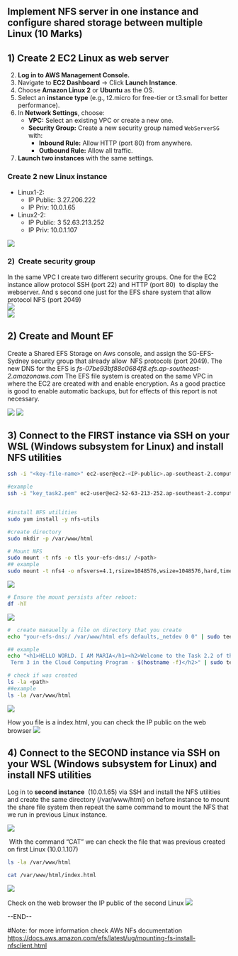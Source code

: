## Implement NFS server in one instance and configure shared storage between multiple Linux (10 Marks)

## 1) Create 2 EC2 Linux as web server

2. **Log in to AWS Management Console.**
3. Navigate to **EC2 Dashboard** → Click **Launch Instance**.
4. Choose **Amazon Linux 2** or **Ubuntu** as the OS.
5. Select an **instance type** (e.g., t2.micro for free-tier or t3.small for better performance).
6. In **Network Settings**, choose:
    - **VPC:** Select an existing VPC or create a new one.
    - **Security Group:** Create a new security group named `WebServerSG` with:
        - **Inbound Rule:** Allow HTTP (port 80) from anywhere.
        - **Outbound Rule:** Allow all traffic.
7. **Launch two instances** with the same settings.


###  Create 2 new Linux instance      
- Linux1-2:
	- IP Public: 3.27.206.222
	- IP Priv: 10.0.1.65
- Linux2-2:
	- IP Public: 3 52.63.213.252
	- IP Priv: 10.0.1.107

![](../IMG/IMG%20-%20Task%202.2%20-%20Mount%20a%20NFS%20in%202%20Linux%20EC2%20Instance/Pasted%20image%2020250313204908.png)

### 2)  Create security group

In the same VPC I create two different security groups. One for the EC2 instance allow protocol SSH (port 22) and HTTP (port 80)  to display the webserver. And s second one just for the EFS share system that allow protocol NFS (port 2049)  
![](app://afc3e0d9ff4c14df6b8f19c52fb404d4fb00/C:/Users/aleja/OneDrive/PERSONAL/ObsidianNotes/Linux/IMG/IMG-%20Task%202%20.1-%20Mount%20a%20EFS%20in%202%20Linux%20EC2%20Instance/Pasted%20image%2020250312221319.png?1741770799077)  
![](app://afc3e0d9ff4c14df6b8f19c52fb404d4fb00/C:/Users/aleja/OneDrive/PERSONAL/ObsidianNotes/Linux/IMG/IMG-%20Task%202%20.1-%20Mount%20a%20EFS%20in%202%20Linux%20EC2%20Instance/Pasted%20image%2020250312221330.png?1741770810073)

## 2) Create and Mount EF

Create a Shared EFS Storage on Aws console, and assign the SG-EFS-Sydney security group that already allow  NFS protocols (port 2049). The new DNS for the EFS is _fs-07be93bf88c0684f8.efs.ap-southeast-2.amazonaws.com_
The EFS file system is created on the same VPC in where the EC2 are created with and enable encryption. As a good practice is good to enable automatic backups, but for effects of this report is not necessary.

![](../IMG/IMG%20-%20Task%202.2%20-%20Mount%20a%20NFS%20in%202%20Linux%20EC2%20Instance/Pasted%20image%2020250313204718.png)
![](../IMG/IMG%20-%20Task%202.2%20-%20Mount%20a%20NFS%20in%202%20Linux%20EC2%20Instance/Pasted%20image%2020250313205256.png)

## 3) Connect to the FIRST instance   via SSH on your WSL (Windows subsystem for Linux)  and install NFS utilities

```bash
ssh -i "<key-file-name>" ec2-user@ec2-<IP-public>.ap-southeast-2.compute.amazonaws.com

#example
ssh -i "key_task2.pem" ec2-user@ec2-52-63-213-252.ap-southeast-2.compute.amazonaws.com
```

```bash

#install NFS utilities
sudo yum install -y nfs-utils

#create directory
sudo mkdir -p /var/www/html

# Mount NFS
sudo mount -t nfs -o tls your-efs-dns:/ /<path>
## example
sudo mount -t nfs4 -o nfsvers=4.1,rsize=1048576,wsize=1048576,hard,timeo=600,retrans=2,noresvport fs-07be93bf88c0684f8.efs.ap-southeast-2.amazonaws.com:/ /var/www/html

```

![](../IMG/IMG%20-%20Task%202.2%20-%20Mount%20a%20NFS%20in%202%20Linux%20EC2%20Instance/Pasted%20image%2020250313222432.png)

```bash
# Ensure the mount persists after reboot:
df -hT
```
![](../IMG/IMG%20-%20Task%202.2%20-%20Mount%20a%20NFS%20in%202%20Linux%20EC2%20Instance/Pasted%20image%2020250313222544.png)



```bash
#  create manauelly a file on directory that you create
echo "your-efs-dns:/ /var/www/html efs defaults,_netdev 0 0" | sudo tee -a /etc/fstab

## example
echo "<h1>HELLO WORLD. I AM MARIA</h1><h2>Welcome to the Task 2.2 of the
 Term 3 in the Cloud Computing Program - $(hostname -f)</h2>" | sudo tee /var/www/html/index.html

# check if was created
ls -la <path>
##example
ls -la /var/www/html
```

![](../IMG/IMG%20-%20Task%202.2%20-%20Mount%20a%20NFS%20in%202%20Linux%20EC2%20Instance/Pasted%20image%2020250313222624.png)

How you file is a index.html, you can check the IP public on the web browser
![](../IMG/IMG%20-%20Task%202.2%20-%20Mount%20a%20NFS%20in%202%20Linux%20EC2%20Instance/Pasted%20image%2020250313222749.png)

## 4) Connect to the SECOND instance   via SSH on your WSL (Windows subsystem for Linux)  and install NFS utilities

Log in to **second instance**  (10.0.1.65) via SSH and install the NFS utilities and create the same directory (/var/www/html) on before instance to mount the share file system then repeat the same command to mount the NFS that we run in previous Linux instance. 

![](../IMG/IMG%20-%20Task%202.2%20-%20Mount%20a%20NFS%20in%202%20Linux%20EC2%20Instance/Pasted%20image%2020250313223419.png)


 With the command “CAT” we can check the file that was previous created on first Linux (10.0.1.107)
 
```bash
ls -la /var/www/html

cat /var/www/html/index.html
```

![](../IMG/IMG%20-%20Task%202.2%20-%20Mount%20a%20NFS%20in%202%20Linux%20EC2%20Instance/Pasted%20image%2020250313223445.png)

Check on the web browser the IP public of the second Linux
![](../IMG/IMG%20-%20Task%202.2%20-%20Mount%20a%20NFS%20in%202%20Linux%20EC2%20Instance/Pasted%20image%2020250313223625.png)

--END--

#Note: for more information check  AWs NFs documentation  https://docs.aws.amazon.com/efs/latest/ug/mounting-fs-install-nfsclient.html